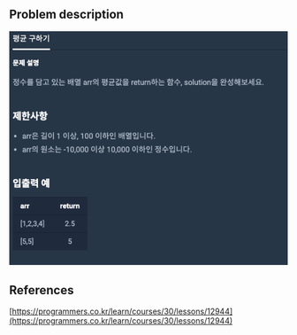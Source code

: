 ## Problem description
![Problem description](./Problem-12944.png)

## References
[https://programmers.co.kr/learn/courses/30/lessons/12944](https://programmers.co.kr/learn/courses/30/lessons/12944)

